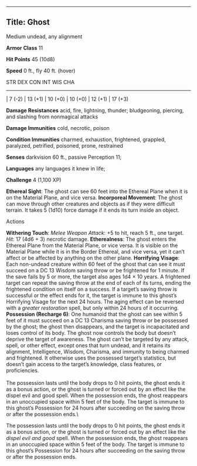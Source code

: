 -------------------------
Title: Ghost
-------------------------


Medium undead, any alignment

**Armor Class** 11

**Hit Points** 45 (10d8)

**Speed** 0 ft., fly 40 ft. (hover)

  STR      DEX       CON       INT       WIS       CHA
  -------- --------- --------- --------- --------- ---------
  | 7 (-2)   | 13 (+1)   | 10 (+0)   | 10 (+0)   | 12 (+1)   | 17 (+3)

**Damage Resistances** acid, fire, lightning, thunder; bludgeoning,
piercing, and slashing from nonmagical attacks

**Damage Immunities** cold, necrotic, poison

**Condition Immunities** charmed, exhaustion, frightened, grappled,
paralyzed, petrified, poisoned, prone, restrained

**Senses** darkvision 60 ft., passive Perception 11;

**Languages** any languages it knew in life;

**Challenge** 4 (1,100 XP)


**Ethereal Sight**: The ghost can see 60 feet into the Ethereal
    Plane when it is on the Material Plane, and vice versa.
**Incorporeal Movement**: The ghost can move through other creatures
    and objects as if they were difficult terrain. It takes 5 (1d10)
    force damage if it ends its turn inside an object.


Actions

**Withering Touch**: *Melee Weapon Attack*: +5 to hit, reach 5 ft.,
    one target. *Hit*: 17 (4d6 + 3) necrotic damage.
**Etherealness**: The ghost enters the Ethereal Plane from the
    Material Plane, or vice versa. It is visible on the Material Plane
    while it is in the Border Ethereal, and vice versa, yet it can’t
    affect or be affected by anything on the other plane.
**Horrifying Visage**: Each non-undead creature within 60 feet of
    the ghost that can see it must succeed on a DC 13 Wisdom saving
    throw or be frightened for 1 minute. If the save fails by 5 or more,
    the target also ages 1d4 × 10 years. A frightened target can repeat
    the saving throw at the end of each of its turns, ending the
    frightened condition on itself on a success. If a target’s saving
    throw is successful or the effect ends for it, the target is immune
    to this ghost’s Horrifying Visage for the next 24 hours. The aging
    effect can be reversed with a *greater restoration* spell, but only
    within 24 hours of it occurring.
**Possession (Recharge 6)**: One humanoid that the ghost can see
    within 5 feet of it must succeed on a DC 13 Charisma saving throw or
    be possessed by the ghost; the ghost then disappears, and the target
    is incapacitated and loses control of its body. The ghost now
    controls the body but doesn’t deprive the target of awareness. The
    ghost can’t be targeted by any attack, spell, or other effect,
    except ones that turn undead, and it retains its alignment,
    Intelligence, Wisdom, Charisma, and immunity to being charmed
    and frightened. It otherwise uses the possessed target’s statistics,
    but doesn’t gain access to the target’s knowledge, class features,
    or proficiencies.\
    \
    The possession lasts until the body drops to 0 hit points, the ghost
    ends it as a bonus action, or the ghost is turned or forced out by
    an effect like the dispel evil and good spell. When the possession
    ends, the ghost reappears in an unoccupied space within 5 feet of
    the body. The target is immune to this ghost’s Possession for 24
    hours after succeeding on the saving throw or after the possession
    ends.\

The possession lasts until the body drops to 0 hit points, the ghost
ends it as a bonus action, or the ghost is turned or forced out by an
effect like the *dispel evil and good* spell. When the possession ends,
the ghost reappears in an unoccupied space within 5 feet of the body.
The target is immune to this ghost’s Possession for 24 hours after
succeeding on the saving throw or after the possession ends.

